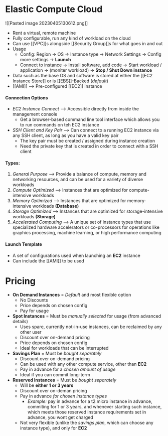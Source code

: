 # Elastic Compute Cloud
![[Pasted image 20230405130612.png]]
- Rent a virtual, remote machine
- Fully configurable, run any kind of workload on the cloud
- Can use [[VPC]]s alongside [[Security Group]]s for what goes in and out
- Usage
	- Config: Region -> OS -> Instance type -> Network Settings -> Config more settings -> **Launch**
	- Connect to instance -> Install software, add code -> Start workload / application -> (moniter workload) -> **Stop / Shut Down instance**
- Data such as the base OS and software is stored at either the [[EC2 Instance Store]] or is [[EBS]]-Backed (*default*)
- [[AMI]] --> Pre-configured [[EC2]] instance

#### Connection Options
- *EC2 Instance Connect* --> Accessible directly from inside the management console
	- Get a browser-based command line tool interface which allows you to run commands on teh EC2 instance
- *SSH Client and Key Pair* --> Can connect to a running EC2 instance via any SSH client, as long as you have a valid key pair
	- The key pair must be created / assigned during instance creation
	- Need the private key that is created in order to connect with a SSH client

#### Types:
1. *General Purpose* --> Provide a balance of compute, memory and networking resources, and can be used for a variety of diverse workloads
2. *Compute Optimized* --> Instances that are optimized for compute-intensive workloads
3. *Memory Optimized* --> Instances that are optimized for memory-intensive workloads **(Database)**
4. *Storage Optimized* --> Instances that are optimized for storage-intensive workloads **(Storage)**
5. *Accelerated Computing* --> A unique set of instance types that use specialized hardware accelerators or co-processors for operations like graphics processing, machine learning, or high performance computing

#### Launch Template
- A set of configurations used when launching an **EC2** instance
- Can include the [[AMI]] to be used

# Pricing
- **On Demand Instances** = *Default* and most flexible option
	- No Discounts
	- Price depends on chosen config
	- Pay for usage
- **Spot Instances** = Must be *manually selected* for usage (from advanced details)
	- Uses spare, currently not-in-use instances, can be reclaimed by any other user
	- Discount over on-demand pricing
	- Price depends on chosen config
	- Ideal for workloads that can be interrupted
- **Savings Plan** = Must be *bought separately*
	- Discount over on-demand pricing
	- Can be used with any other compute service, other than **EC2**
	- Pay in advance for a *chosen amount of usage*
	- Ideal if you can commit long-term
- **Reserved Instances** = Must be *bought separately*
	- Will be **either 1 or 3 years**
	- Discount over on-deman pricing
	- Pay in advance *for chosen instance types* 
		- *Example:* pay in advance for a t2.micro instance in advance, commiting for 1 or 3 years, and whenever starting such instance, which meets those reserved instance requirements set in advance, you wont get charged
	- Not very flexible (unlike the *savings plan*, which can choose any instance type), and only for **EC2**

